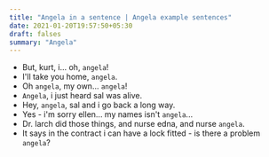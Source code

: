 ```yaml
---
title: "Angela in a sentence | Angela example sentences"
date: 2021-01-20T19:57:50+05:30
draft: falses
summary: "Angela"
---
```

- But, kurt, i... oh, `angela`!
- I'll take you home, `angela`.
- Oh `angela`, my own... `angela`!
- `Angela`, i just heard sal was alive.
- Hey, `angela`, sal and i go back a long way.
- Yes - i'm sorry ellen... my names isn't `angela`...
- Dr. larch did those things, and nurse edna, and nurse `angela`.
- It says in the contract i can have a lock fitted - is there a problem `angela`?
                 
